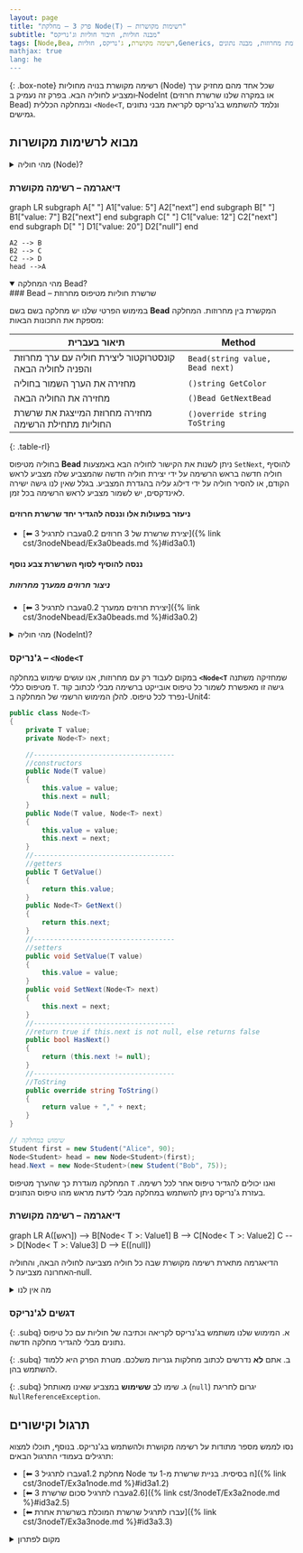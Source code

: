 ```yaml
---
layout: page 
title: "פרק 3 – מחלקת Node⟨T⟩ – רשימות מקושרות"
subtitle: "מבנה חוליות, חיבור חוליות וג'נריקס"
tags: [Node,Bea, רשימה מקושרת, ג'נריקס, חוליות,Generics, רשימת מחרוזות, מבנה נתונים]
mathjax: true
lang: he
---
```


{: .box-note}
רשימה מקושרת בנויה מחוליות (Node) שכל אחד מהם מחזיק ערך ומצביע לחוליה הבא. בפרק זה נעמיק ב‑NodeInt (או במקרה שלנו שרשרת חרוזים Bead) ובמחלקה הכללית `<Node<T`, ונלמד להשתמש בג'נריקס לקריאת מבני נתונים גמישים.


<!-- Source: University of Washington – Linked lists lecture; UF C# Data Structures course -->

## מבוא לרשימות מקושרות

<details markdown="1">
<summary>מהי חוליה (Node)?</summary>

בגרסה הפשוטה ביותר, חוליה ברשימה מקושרת מכיל שני דברים: נתון (value) ומצביע (next) לחוליה הבאה. כאשר החוליה היא האחרונה ברשימה, המשך הרשימה הוא **null**, הרשימה מסתיימת. כך ניתן להוסיף או להסיר חוליות מבלי להזיז את שאר האיברים כמו במערך.

</details>

### דיאגרמה – רשימה מקושרת

<div class="mermaid">

graph LR
    subgraph A[" "]
        A1["value: 5"]
        A2["next"]
    end
    subgraph B[" "]
        B1["value: 7"]
        B2["next"]
    end
    subgraph C[" "]
        C1["value: 12"]
        C2["next"]
    end
    subgraph D[" "]
        D1["value: 20"]
        D2["null"]
    end

    A2 --> B
    B2 --> C
    C2 --> D
    head -->A

</div>

<details open markdown="1">
<summary>מהי המחלקה Bead?</summary>
### Bead – שרשרת חוליות מטיפוס מחרוזת

במימוש הפרטי שלנו יש מחלקה בשם בשם **Bead** המקשרת בין מחרוזות. המחלקה מספקת את התכונות הבאות:

|  תיאור בעברית |Method |
| --- | --- |
| קונסטרוקטור ליצירת חוליה עם ערך מחרוזת והפניה לחוליה הבאה | `Bead(string value, Bead next)` |
| מחזירה את הערך השמור בחוליה | `()string GetColor` |
| מחזירה את החוליה הבאה | `()Bead GetNextBead` |
| מחזירה מחרוזת המייצגת את שרשרת החוליות מתחילת הרשימה | `()override string ToString` |
{: .table-rl}

בחוליה מטיפוס **Bead** ניתן לשנות את הקישור לחוליה הבא באמצעות `SetNext`, להוסיף חוליה חדשה בראש הרשימה על ידי יצירת חוליה חדשה שהמצביע שלה מצביע לראש הקודם, או להסיר חוליה על ידי דילוג עליה בהגדרת המצביע. בגלל שאין לנו גישה ישירה לאינדקסים, יש לשמור מצביע לראש הרשימה בכל זמן.


#### ניעזר בפעולות אלו וננסה להגדיר יחד שרשרת חרוזים 
- [⬅ עברו לתרגיל 3a0.2 יצירת שרשרת של 3 חרוזים]({% link cst/3nodeNbead/Ex3a0beads.md %}#id3a0.1)

#### ננסה להוסיף לסוף השרשרת צבע נוסף


##### ניצור חרוזים ממערך מחרוזות
- [⬅ עברו לתרגיל 3a0.2 יצירת חרוזים ממערך]({% link cst/3nodeNbead/Ex3a0beads.md %}#id3a0.2)

</details>

<details markdown="1">
<summary>מהי חוליה (NodeInt)?</summary>
### NodeInt – שרשרת שלמים

במימוש הפרטי שלנו יש מחלקה בשם **NodeInt** המקשרת בין שלמים. המחלקה מספקת את התכונות הבאות:

|  תיאור בעברית |Method |
| --- | --- |
| קונסטרוקטור ליצירת חוליה עם ערך מחרוזת והפניה לחוליה הבאה | `NodeInt(int value, NodeInt next)` |
| מחזירה את הערך השמור בחוליה | `()int GetValue` |
| מחזירה את החוליה הבאה | `()NodeInt GetNext` |
| משנה את החוליה הבאה לחוליה נתונה | `void SetNext(NodeInt next)` |
| מחזירה מחרוזת המייצגת את שרשרת החוליות מתחילת הרשימה | `()override string ToString` |
{: .table-rl}

בחוליה מטיפוס **NodeInt** ניתן לשנות את הקישור לחוליה הבאה באמצעות `SetNext`, להוסיף חוליה חדשה בראש הרשימה על ידי יצירת חוליה חדשה שהמצביע שלה מצביע לראש הקודם, או להסיר חוליה על ידי דילוג עליה בהגדרת המצביע. בגלל שאין לנו גישה ישירה לאינדקסים, יש לשמור מצביעה לראש הרשימה בכל זמן.

</details>


### ג'נריקס – `<Node<T`

במקום לעבוד רק עם מחרוזות, אנו עושים שימוש במחלקה **`<Node<T`** שמחזיקה משתנה מטיפוס כללי `T`. גישה זו מאפשרת לשמור כל טיפוס אובייקט ברשימה מבלי לכתוב קוד נפרד לכל טיפוס. להלן המימוש הרשמי של המחלקה ב-Unit4:

```csharp
public class Node<T>
{
    private T value;
    private Node<T> next;

    //-----------------------------------
    //constructors
    public Node(T value)
    {
        this.value = value;
        this.next = null;
    }
    public Node(T value, Node<T> next)
    {
        this.value = value;
        this.next = next;
    }
    //-----------------------------------
    //getters
    public T GetValue()
    {
        return this.value;
    }
    public Node<T> GetNext()
    {
        return this.next;
    }
    //-----------------------------------
    //setters
    public void SetValue(T value)
    {
        this.value = value;
    }
    public void SetNext(Node<T> next)
    {
        this.next = next;
    }
    //-----------------------------------
    //return true if this.next is not null, else returns false
    public bool HasNext()
    {
        return (this.next != null);
    }
    //-----------------------------------
    //ToString
    public override string ToString()
    {
        return value + "," + next;
    }
}

// שימוש במחלקה
Student first = new Student("Alice", 90);
Node<Student> head = new Node<Student>(first);
head.Next = new Node<Student>(new Student("Bob", 75));
```

המחלקה מוגדרת כך שהערך מטיפוס `T` ואנו יכולים להגדיר טיפוס אחר לכל רשימה. בעזרת ג'נריקס ניתן להשתמש במחלקה מבלי לדעת מראש מהו טיפוס הנתונים.

### דיאגרמה – רשימה מקושרת

<div class="mermaid">
graph LR
    A([ראש]) --> B[Node< T >: Value1]
    B --> C[Node< T >: Value2]
    C --> D[Node< T >: Value3]
    D --> E([null])
</div>

הדיאגרמה מתארת רשימה מקושרת שבה כל חוליה מצביעה לחוליה הבאה, והחוליה האחרונה מצביעה ל‑null.


<details markdown="1">
<summary>מה אין לנו</summary>

## פעולות נפוצות (שאין לנו!) על רשימה מקושרת

הנה רשימה של פעולות שמחלקות `NodeInt` ו‑**`<Node<T`** לא תומכות בהן. כל פעולה מוצגת באנגלית ובפירוש בעברית (nice to have but we don't have😀).

| Methods we DO NOT have <br/>but could write😀 | תפקיד |
| --- | --- |
| מוסיפה חוליה עם ערך חדשה לסוף הרשימה | `Append(Node<T> head, T value)` |
|מוסיפה חוליה חדשה לראש הרשימה ומעדכן את הראש | `Prepend(ref Node<T> head, T value)` | 
| מחזירה את מספר החוליות ברשימה | `int Count(Node<T> head)` |
| בודקת אם ערך קיים ברשימה | `bool Contains(Node<T> head, T value)` |
|מסירה את החוליה הראשונה בעלת ערך נתון ומחזירה את הראש המעודכן | `Node<T> Remove(Node<T> head, T value)` | 
|מוסיפה חוליה חדשה לאחר חוליה נתון | `void InsertAfter(Node<T> node, T value)` | 
{: .table-rl}

</details>

### דגשים לג'נריקס

{: .subq}
א. המימוש שלנו משתמש בג'נריקס לקריאה וכתיבה של חוליות עם כל טיפוס נתונים מבלי להגדיר מחלקה חדשה.  

{: .subq}
ב. אתם **לא** נדרשים לכתוב מחלקות גנריות משלכם. מטרת הפרק היא ללמוד להשתמש בהן.  

{: .subq}
ג. שימו לב **ששימוש** במצביע שאינו מאותחל (`null`) יגרום לחריגת `NullReferenceException`.  

## תרגול וקישורים

נסו לממש מספר מתודות על רשימה מקושרת ולהשתמש בג'נריקס. בנוסף, תוכלו למצוא תרגילים בעמודי התרגול הבאים:


- [⬅ עברו לתרגיל 3a1.2 מחלקת Node בסיסית. בניית שרשרת מ-1 עד n]({% link cst/3nodeT/Ex3a1node.md %}#id3a1.2)
- [⬅ עברו לתרגיל סכום שרשרת 3a2.6]({% link cst/3nodeT/Ex3a2node.md %}#id3a2.5)
- [⬅ עברו לתרגיל שרשרת המוכלת בשרשרת אחרת]({% link cst/3nodeT/Ex3a3node.md %}#id3a3.3)

<details markdown="1">
<summary>מקום לפתרון</summary>

כתבו פונקציה שמקבלת ראש של רשימה מקושרת ומחזירהה רשימה חדשה המכילה את אותה רשימה אך בסדר הפוך (reverse). השתמשו בג'נריקס.

</details>
